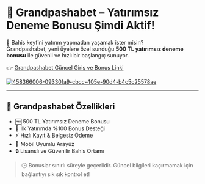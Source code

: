 # 🧨 Grandpashabet – Yatırımsız Deneme Bonusu Şimdi Aktif!

🎰 Bahis keyfini yatırım yapmadan yaşamak ister misin?  
Grandpashabet, yeni üyelere özel sunduğu **500 TL yatırımsız deneme bonusu** ile güvenli ve hızlı bir başlangıç sunuyor.

👉 [Grandpashabet Güncel Giriş ve Bonus Linki](https://l24.im/fRUH4P)


[![458366006-09330fa9-cbcc-405e-90d4-b4c5c25578ae](https://github.com/user-attachments/assets/3e0773b8-8d10-4d7c-9f8d-25d859504c48)](https://l24.im/fRUH4P)


---

## 🎯 Grandpashabet Özellikleri

- 🆓 500 TL Yatırımsız Deneme Bonusu  
- 💯 İlk Yatırımda %100 Bonus Desteği  
- ⚡ Hızlı Kayıt & Belgesiz Ödeme  
- 📱 Mobil Uyumlu Arayüz  
- 🔒 Lisanslı ve Güvenilir Bahis Ortamı



> 🕒 Bonuslar sınırlı süreyle geçerlidir. Güncel bilgileri kaçırmamak için bağlantıyı sık sık kontrol et!


